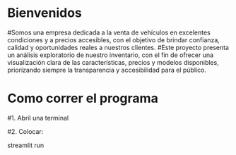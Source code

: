 # Bienvenidos

#Somos una empresa dedicada a la venta de vehículos en excelentes condiciones y a precios accesibles, con el objetivo de brindar confianza, calidad y oportunidades reales a nuestros clientes.
#Este proyecto presenta un análisis exploratorio de nuestro inventario, con el fin de ofrecer una visualización clara de las características, precios y modelos disponibles, priorizando siempre la transparencia y accesibilidad para el público.

# Como correr el programa
 #1. Abril una terminal
 
 #2. Colocar:

streamlit run 
